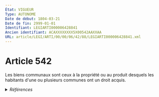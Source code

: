 ```yaml
---
État: VIGUEUR
Type: AUTONOME
Date de début: 1804-03-21
Date de fin: 2999-01-01
Identifiant: LEGIARTI000006428841
Ancien identifiant: ACAXXXXXXXX5X00542AAXXAA
URL: article/LEGI/ARTI/00/00/06/42/88/LEGIARTI000006428841.xml
---
```


<h1>Article 542</h1>

Les biens communaux sont ceux à la propriété ou au produit desquels les
habitants d'une ou plusieurs communes ont un droit acquis.


<details>
  <summary><em>Références</em></summary>

  <h2>Références faites par l'article</h2>
  
  <ul>
    <li>
      CODIFICATION source Loi 1804-01-25
    </li>
    <li>
      CREATION source Loi 1804-01-25 promulguée le 4 février 1804
    </li>
  </ul>
</details>
